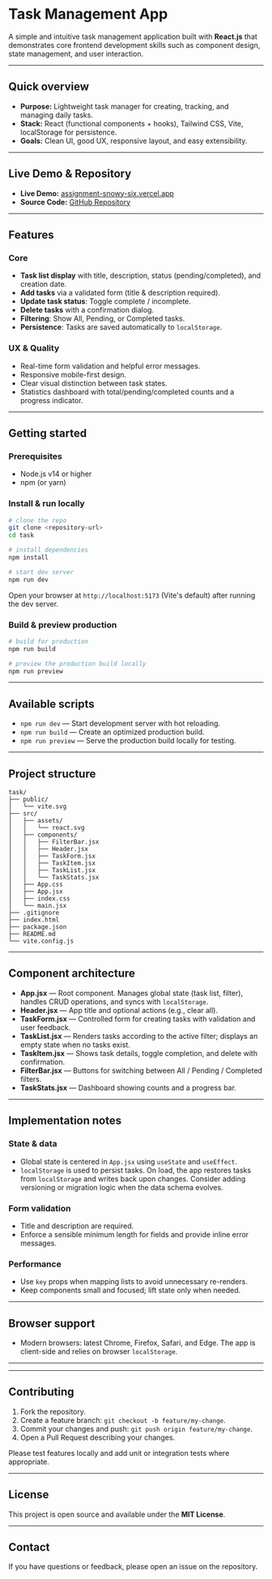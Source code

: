 # Task Management App

A simple and intuitive task management application built with **React.js** that demonstrates core frontend development skills such as component design, state management, and user interaction.

---

## Quick overview

* **Purpose:** Lightweight task manager for creating, tracking, and managing daily tasks.
* **Stack:** React (functional components + hooks), Tailwind CSS, Vite, localStorage for persistence.
* **Goals:** Clean UI, good UX, responsive layout, and easy extensibility.

---

## Live Demo & Repository

* **Live Demo:** [assignment-snowy-six.vercel.app](https://assignment-snowy-six.vercel.app/)
* **Source Code:** [GitHub Repository](https://github.com/niteshverma01/assignment-.git)

---

## Features

### Core

* **Task list display** with title, description, status (pending/completed), and creation date.
* **Add tasks** via a validated form (title & description required).
* **Update task status**: Toggle complete / incomplete.
* **Delete tasks** with a confirmation dialog.
* **Filtering**: Show All, Pending, or Completed tasks.
* **Persistence**: Tasks are saved automatically to `localStorage`.

### UX & Quality

* Real-time form validation and helpful error messages.
* Responsive mobile-first design.
* Clear visual distinction between task states.
* Statistics dashboard with total/pending/completed counts and a progress indicator.

---

## Getting started

### Prerequisites

* Node.js v14 or higher
* npm (or yarn)

### Install & run locally

```bash
# clone the repo
git clone <repository-url>
cd task

# install dependencies
npm install

# start dev server
npm run dev
```

Open your browser at `http://localhost:5173` (Vite's default) after running the dev server.

### Build & preview production

```bash
# build for production
npm run build

# preview the production build locally
npm run preview
```

---

## Available scripts

* `npm run dev` — Start development server with hot reloading.
* `npm run build` — Create an optimized production build.
* `npm run preview` — Serve the production build locally for testing.

---

## Project structure

```
task/
├── public/
│   └── vite.svg
├── src/
│   ├── assets/
│   │   └── react.svg
│   ├── components/
│   │   ├── FilterBar.jsx
│   │   ├── Header.jsx
│   │   ├── TaskForm.jsx
│   │   ├── TaskItem.jsx
│   │   ├── TaskList.jsx
│   │   └── TaskStats.jsx
│   ├── App.css
│   ├── App.jsx
│   ├── index.css
│   └── main.jsx
├── .gitignore
├── index.html
├── package.json
├── README.md
└── vite.config.js
```

---

## Component architecture

* **App.jsx** — Root component. Manages global state (task list, filter), handles CRUD operations, and syncs with `localStorage`.
* **Header.jsx** — App title and optional actions (e.g., clear all).
* **TaskForm.jsx** — Controlled form for creating tasks with validation and user feedback.
* **TaskList.jsx** — Renders tasks according to the active filter; displays an empty state when no tasks exist.
* **TaskItem.jsx** — Shows task details, toggle completion, and delete with confirmation.
* **FilterBar.jsx** — Buttons for switching between All / Pending / Completed filters.
* **TaskStats.jsx** — Dashboard showing counts and a progress bar.

---

## Implementation notes

### State & data

* Global state is centered in `App.jsx` using `useState` and `useEffect`.
* `localStorage` is used to persist tasks. On load, the app restores tasks from `localStorage` and writes back upon changes. Consider adding versioning or migration logic when the data schema evolves.

### Form validation

* Title and description are required.
* Enforce a sensible minimum length for fields and provide inline error messages.

### Performance

* Use `key` props when mapping lists to avoid unnecessary re-renders.
* Keep components small and focused; lift state only when needed.

---

## Browser support

* Modern browsers: latest Chrome, Firefox, Safari, and Edge. The app is client-side and relies on browser `localStorage`.

---



---

## Contributing

1. Fork the repository.
2. Create a feature branch: `git checkout -b feature/my-change`.
3. Commit your changes and push: `git push origin feature/my-change`.
4. Open a Pull Request describing your changes.

Please test features locally and add unit or integration tests where appropriate.

---

## License

This project is open source and available under the **MIT License**.

---

## Contact

If you have questions or feedback, please open an issue on the repository.
